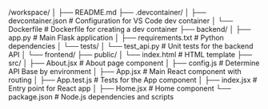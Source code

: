 /workspace/
│
├── README.md
├── .devcontainer/
│   ├── devcontainer.json # Configuration for VS Code dev container
│   └── Dockerfile        # Dockerfile for creating a dev container
├── backend/
│   ├── app.py            # Main Flask application
│   ├── requirements.txt  # Python dependencies
│   └── tests/
│       └── test_api.py   # Unit tests for the backend API
│
└── frontend/
    ├── public/
    │   └── index.html    # HTML template
    ├── src/
    │   ├── About.jsx     # About page component
    │   ├── config.js     # Determine API Base by environment
    │   ├── App.jsx       # Main React component with routing
    │   ├── App.test.js   # Tests for the App component
    │   ├── index.jsx     # Entry point for React app
    │   ├── Home.jsx      # Home component
    └── package.json      # Node.js dependencies and scripts
